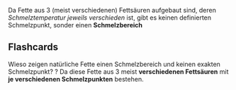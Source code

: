 Da Fette aus 3 (meist verschiedenen) Fettsäuren aufgebaut sind, deren *Schmelztemperatur jeweils verschieden* ist, gibt es keinen definierten Schmelzpunkt, sonder einen **Schmelzbereich**


## Flashcards

Wieso zeigen natürliche Fette einen Schmelzbereich und keinen exakten Schmelzpunkt?
?
Da diese Fette aus 3 meist **verschiedenen Fettsäuren** mit **je verschiedenen Schmelzpunkten** bestehen.
<!--SR:!2026-02-11,232,310-->